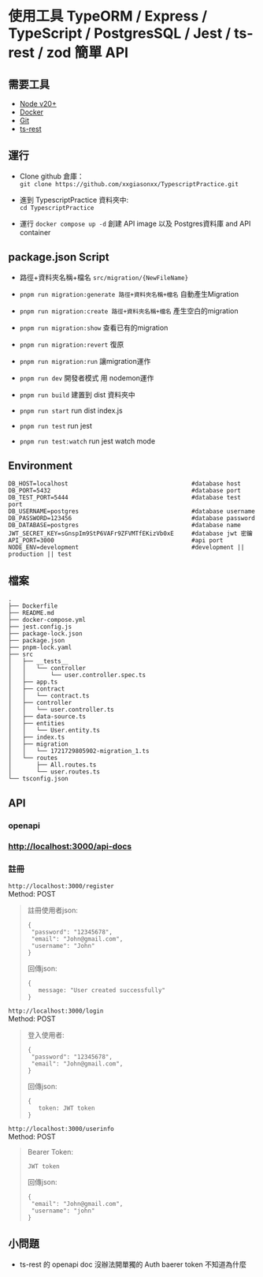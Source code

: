 # 使用工具 TypeORM / Express / TypeScript / PostgresSQL / Jest / ts-rest / zod 簡單 API

## 需要工具

- [Node v20+](https://nodejs.org/)
- [Docker](https://www.docker.com/)
- [Git](https://git-scm.com/)
- [ts-rest](https://ts-rest.com/)

## 運行

- Clone github 倉庫：\
`git clone https://github.com/xxgiasonxx/TypescriptPractice.git`

- 進到 TypescriptPractice 資料夾中: \
`cd TypescriptPractice`

- 運行 `docker compose up -d` 創建 API image 以及 Postgres資料庫 and API container

## package.json Script

- 路徑+資料夾名稱+檔名 `src/migration/{NewFileName}`

- `pnpm run migration:generate 路徑+資料夾名稱+檔名` 自動產生Migration

- `pnpm run migration:create 路徑+資料夾名稱+檔名` 產生空白的migration

- `pnpm run migration:show` 查看已有的migration

- `pnpm run migration:revert` 復原

- `pnpm run migration:run` 讓migration運作

- `pnpm run dev` 開發者模式 用 nodemon運作

- `pnpm run build` 建置到 dist 資料夾中

- `pnpm run start` run dist index.js

- `pnpm run test` run jest

- `pnpm run test:watch` run jest watch mode

## Environment

```
DB_HOST=localhost                                   #database host
DB_PORT=5432                                        #database port
DB_TEST_PORT=5444                                   #database test port
DB_USERNAME=postgres                                #database username
DB_PASSWORD=123456                                  #database password
DB_DATABASE=postgres                                #database name
JWT_SECRET_KEY=sGnspIm9StP6VAFr9ZFVMTfEKizVb0xE     #database jwt 密鑰
API_PORT=3000                                       #api port
NODE_ENV=development                                #development || production || test
```

## 檔案

```
.
├── Dockerfile
├── README.md
├── docker-compose.yml
├── jest.config.js
├── package-lock.json
├── package.json
├── pnpm-lock.yaml
├── src
│   ├── __tests__
│   │   └── controller
│   │       └── user.controller.spec.ts
│   ├── app.ts
│   ├── contract
│   │   └── contract.ts
│   ├── controller
│   │   └── user.controller.ts
│   ├── data-source.ts
│   ├── entities
│   │   └── User.entity.ts
│   ├── index.ts
│   ├── migration
│   │   └── 1721729805902-migration_1.ts
│   └── routes
│       ├── All.routes.ts
│       └── user.routes.ts
└── tsconfig.json
```

## API

### openapi

### <http://localhost:3000/api-docs>

### 註冊

`http://localhost:3000/register`\
Method: POST
>註冊使用者json:
>
>```
>{
>  "password": "12345678",
>  "email": "John@gmail.com",
>  "username": "John"
>}
>```
>
>回傳json:
>
>```
>{
>    message: "User created successfully"
>}
>```

`http://localhost:3000/login`\
Method: POST
>登入使用者:
>
>```
>{
>  "password": "12345678",
>  "email": "John@gmail.com",
>}
>```
>
>回傳json:
>
>```
>{
>    token: JWT token
>}
>```

`http://localhost:3000/userinfo`\
Method: POST
>Bearer Token:
>
>```
>JWT token
>```
>
>回傳json:
>
>```
>{
>  "email": "John@gmail.com",
>  "username": "john"
>}
>```

## 小問題

- ts-rest 的 openapi doc 沒辦法開單獨的 Auth baerer token 不知道為什麼
